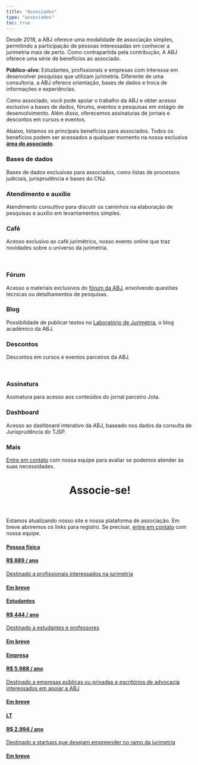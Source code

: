 ```yaml
---
title: "Associados"
type: "associados"
toc: true
---
```


Desde 2018, a ABJ oferece uma modalidade de associação simples, permitindo a participação de pessoas interessadas em conhecer a jurimetria mais de perto. Como contrapartida pela contribução, A ABJ oferece uma série de benefícios ao associado.

**Público-alvo**: Estudantes, profissionais e empresas com interesse em desenvolver pesquisas que utilizam jurimetria. Diferente de uma consultoria, a ABJ oferece orientação, bases de dados e troca de informações e experiências.

Como associado, você pode apoiar o trabalho da ABJ e obter acesso exclusivo a bases de dados, fórums, eventos e pesquisas em estágio de desenvolvimento. Além disso, oferecemos assinaturas de jornais e descontos em cursos e eventos.

Abaixo, listamos os principais benefícios para associados. Todos os benefícios podem ser acessados a qualquer momento na nossa exclusiva [**área do associado**](https://abjur.shinyapps.io/associados).

<div id="contact">

<!--linha 1-->
<div class="row contact-info">

<div class="col-md-4">
  <div>
    <i class="fas fa-database"></i>
    <h3>Bases de dados</h3>
    <p>Bases de dados exclusivas para associados, como listas de processos judiciais, jurisprudência e bases do CNJ.</p>
  </div>
</div>

<div class="col-md-4">
  <div>
    <i class="fas fa-comment-dots"></i>
    <h3>Atendimento e auxílio</h3>
    <p>Atendimento consultivo para discutir os caminhos na elaboração de pesquisas e auxílio em levantamentos simples.</p>
  </div>
</div>

<div class="col-md-4">
  <div>
    <i class="fas fa-coffee"></i>
    <h3>Café</h3>
    <p>Acesso exclusivo ao café jurimétrico, nosso evento online que traz novidades sobre o universo da jurimetria.</p>
  </div>
</div>

</div>

<br/>

<!--linha 2-->
<div class="row contact-info">

  <div class="col-md-4">
    <div>
      <i class="fab fa-discourse"></i>
      <h3>Fórum</h3>
      <p>Acesso a materiais exclusivos do <a href="https://forum.abj.org.br" target="_blank">fórum da ABJ</a>, envolvendo questões técnicas ou detalhamentos de pesquisas.</p>
    </div>
  </div>

  <div class="col-md-4">
    <div>
      <i class="fas fa-flask"></i>
      <h3>Blog</h3>
      <p>Possibilidade de publicar textos no <a href="https://lab.abj.org.br" target="_blank">Laboratório de Jurimetria</a>, o blog acadêmico da ABJ.</p>

  </div>
  </div>

  <div class="col-md-4">
    <div>
      <i class="fas fa-percent"></i>
      <h3>Descontos</h3>
      <p>Descontos em cursos e eventos parceiros da ABJ.</p>
    </div>
  </div>

</div>

<br/>
<!--linha 3-->

<div class="row contact-info">

  <div class="col-md-4">
    <div>
      <i class="fas fa-newspaper"></i>
      <h3>Assinatura</h3>
      <p>Assinatura para acesso aos conteúdos do jornal parceiro Jota.</p>
    </div>
  </div>

  <div class="col-md-4">
    <div>
      <i class="fas fa-chart-area"></i>
      <h3>Dashboard</h3>
      <p>Acesso ao dashboard interativo da ABJ, baseado nos dados da consulta de Jurisprudência do TJSP.</p>
    </div>
  </div>

  <div class="col-md-4">
    <div>
      <i class="fas fa-question"></i>
      <h3>Mais</h3>
      <p><a href="/contato">Entre em contato</a> com nossa equipe para avaliar se podemos atender às suas necessidades.</p>
    </div>
  </div>

</div>

<!--fim da linha-->
</div>

<!--botoes de associados --->

<header class="section-header">
  <h1>Associe-se!</h1>
</header>

Estamos atualizando nosso site e nossa plataforma de associação. Em breve abriremos os links para registro. Se precisar, <a href="/contato">entre em contato</a> com nossa equipe.

<div class="row associe-se">

  <div class="col-md-6">

  <a href="" target="_blank"><div>
    <i class="fas fa-user-tie"></i>
    <h4>Pessoa física</h4>
    <h4>R$ 889 / ano</h4>
    <p>Destinado a profissionais interessados na jurimetria</p>
    <h4>Em breve</h4>
  </div></a>
  

  </div>
  <div class="col-md-6">
    <a href="" target="_blank"><div>
      <i class="fas fa-graduation-cap"></i>
      <h4>Estudantes</h3>
      <h4>R$ 444 / ano</h3>
      <p>Destinado a estudantes e professores</p>
      <h4>Em breve</h4>
    </div></a>
  </div>
</div>

<div class="row associe-se">

  <div class="col-md-6">
    <a href="" target="_blank"><div>
      <i class="fas fa-building"></i>
      <h4>Empresa</h4>
      <h4>R$ 5.988 / ano</h4>
      <p>Destinado a empresas públicas ou privadas e escritórios de advocacia interessados em apoiar a ABJ</p>
      <h4>Em breve</h4>
    </div></a>
  </div>
  <div class="col-md-6">
    <a href="" target="_blank"><div>
      <i class="fas fa-home"></i>
      <h4>LT</h4>
      <h4>R$ 2.994 / ano</h4>
      <p>Destinado a startups que desejam empreender no ramo da jurimetria</p>
      <h4>Em breve</h4>
    </div></a>
  </div>
</div>

